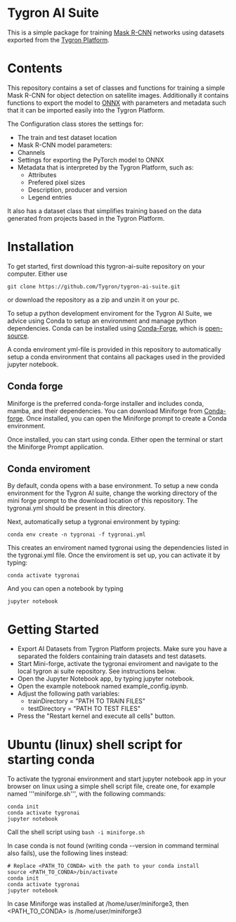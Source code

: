 # Tygron AI Suite
This is a simple package for training [Mask R-CNN](https://pytorch.org/vision/main/models/mask_rcnn.html) networks using datasets exported from the [Tygron Platform](www.tygron.com).


# Contents
This repository contains a set of classes and functions for training a simple Mask R-CNN for object detection on satellite images. Additionally it contains functions to export the model to [ONNX](https://onnx.ai/) with parameters and metadata such that it can be imported easily into the Tygron Platform.

The Configuration class stores the settings for:
* The train and test dataset location
* Mask R-CNN model parameters:
 * Channels
* Settings for exporting the PyTorch model to ONNX
* Metadata that is interpreted by the Tygron Platform, such as:
  * Attributes
  * Prefered pixel sizes
  * Description, producer and version
  * Legend entries

It also has a dataset class that simplifies training based on the data generated from projects based in the Tygron Platform.

# Installation
To get started, first download this tygron-ai-suite repository on your computer. Either use 
```
git clone https://github.com/Tygron/tygron-ai-suite.git
```
or download the repository as a zip and unzin it on your pc. 

To setup a python development enviroment for the Tygron AI Suite, we advice using Conda to setup an environment and manage python dependencies. Conda can be installed using [Conda-Forge](https://conda-forge.org), which is [open-source](https://github.com/conda-forge/miniforge).

A conda enviroment yml-file is provided in this repository to automatically setup a conda environment that contains all packages used in the provided jupyter notebook.

## Conda forge
Miniforge is the preferred conda-forge installer and includes conda, mamba, and their dependencies. You can download Miniforge from  [Conda-forge](https://conda-forge.org/download/). Once installed, you can open the Miniforge prompt to create a Conda environment.

Once installed, you can start using conda. Either open the terminal or start the Miniforge Prompt application.

## Conda enviroment
By default, conda opens with a base environment. To setup a new conda environment for the Tygron AI suite, change the working directory of the mini forge prompt to the download location of this repository. The tygronai.yml should be present in this directory.

Next, automatically setup a tygronai environment by typing:
```
conda env create -n tygronai -f tygronai.yml
```
This creates an enviroment named tygronai using the dependencies listed in the tygronai.yml file. Once the enviroment is set up, you can activate it by typing:
```
conda activate tygronai
```
And you can open a notebook by typing
```
jupyter notebook
```

# Getting Started

* Export AI Datasets from Tygron Platform projects. Make sure you have a separated the folders containing train datasets and test datasets.
* Start Mini-forge, activate the tygronai enviroment and navigate to the local tygron ai suite repository. See instructions below.
* Open the Jupyter Notebook app, by typing jupyter notebook.
* Open the example notebook named example_config.ipynb.
* Adjust the following path variables:
  * trainDirectory = "PATH TO TRAIN FILES"
  * testDirectory = "PATH TO TEST FILES"
* Press the "Restart kernel and execute all cells" button.

# Ubuntu (linux) shell script for starting conda
To activate the tygronai environment and start jupyter notebook app in your browser on linux using a simple shell script file, create one, for example named '''miniforge.sh''', with the following commands:
```
conda init 
conda activate tygronai
jupyter notebook
```
Call the shell script using ```bash -i miniforge.sh```

In case conda is not found (writing conda --version in command terminal also fails), use the following lines instead:
```
# Replace <PATH_TO_CONDA> with the path to your conda install
source <PATH_TO_CONDA>/bin/activate
conda init
conda activate tygronai
jupyter notebook
```
In case Miniforge was installed at /home/user/miniforge3, then <PATH_TO_CONDA> is /home/user/miniforge3


